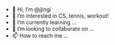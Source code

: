 - 👋 Hi, I’m @jjingi
- 👀 I’m interested in CS, tennis, workout!
- 🌱 I’m currently learning ...
- 💞️ I’m looking to collaborate on ...
- 📫 How to reach me ...

<!---
jjingi/jjingi is a ✨ special ✨ repository because its `README.md` (this file) appears on your GitHub profile.
You can click the Preview link to take a look at your changes.
--->

